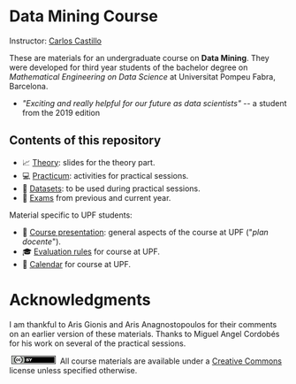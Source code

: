 # Data Mining Course

Instructor: [Carlos Castillo](http://chato.cl/research)

These are materials for an undergraduate course on **Data Mining**. They were developed for third year students of the bachelor degree on *Mathematical Engineering on Data Science* at Universitat Pompeu Fabra, Barcelona.

* *"Exciting and really helpful for our future as data scientists"* -- a student from the 2019 edition

## Contents of this repository

* :chart_with_upwards_trend: [Theory](theory/README.md): slides for the theory part.
* :computer: [Practicum](practicum/README.md): activities for practical sessions.
* :file_folder: [Datasets](practicum/data/README.md): to be used during practical sessions.
* :pencil: [Exams](exams/README.md) from previous and current year.

Material specific to UPF students:

* :scroll: [Course presentation](upf/upf-course-presentation.md): general aspects of the course at UPF ("*plan docente*").
* :mortar_board: [Evaluation rules](upf/upf-evaluation.md) for course at UPF.
* :calendar: [Calendar](upf/upf-calendar.md) for course at UPF.

# Acknowledgments

I am thankful to Aris Gionis and Aris Anagnostopoulos for their comments on an earlier version of these materials. Thanks to Miguel Angel Cordobés for his work on several of the practical sessions.

[<img src="upf/cc-by-80x15.png" width="80" height="15" hspace="4"/>](https://creativecommons.org/licenses/by/4.0/) All course materials are available under a [Creative Commons](https://creativecommons.org/licenses/by/4.0/) license unless specified otherwise.
